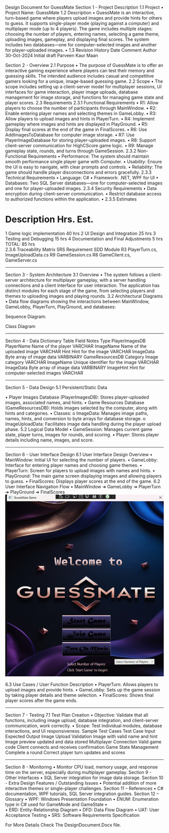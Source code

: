 Design Document for GuessMate
Section 1 - Project Description
1.1 Project
•	Project Name: GuessMate
1.2 Description
•	GuessMate is an interactive, turn-based game where players upload images and provide hints for others to guess. It supports single-player mode (playing against a computer) and multiplayer mode (up to 4 players). The game includes multiple stages: choosing the number of players, entering names, selecting a game theme, uploading images, gameplay, and displaying final scores. The system includes two databases—one for computer-selected images and another for player-uploaded images.
•	1.3 Revision History
Date	Comment	Author
30-Oct-2024	Initial draft	Parveen Kaur Maan

Section 2 - Overview
2.1 Purpose
•	The purpose of GuessMate is to offer an interactive gaming experience where players can test their memory and guessing skills. The intended audience includes casual and competitive gamers looking for a unique, image-based guessing game.
2.2 Scope
•	The scope includes setting up a client-server model for multiplayer sessions, UI interfaces for game interaction, player image uploads, database management for image storage, and functions for managing game state and player scores.
2.3 Requirements
2.3.1 Functional Requirements
•	R1: Allow players to choose the number of participants through MainWindow.
•	R2: Enable entering player names and selecting themes in GameLobby.
•	R3: Allow players to upload images and hints in PlayerTurn.
•	R4: Implement gameplay where images and hints are displayed in PlayGround.
•	R5: Display final scores at the end of the game in FinalScores.
•	R6: Use AddImagesToDatabase for computer image storage.
•	R7: Use PlayerImageDatabase for storing player-uploaded images.
•	R8: Support client-server communication for HighCScore game logic.
•	R9: Manage gameplay state, rounds, and turns through GameSession.
2.3.2 Non-Functional Requirements
•	Performance: The system should maintain smooth performance single player game with Computer.
•	Usability: Ensure the UI is easy to navigate, with clear prompts and controls.
•	Reliability: The game should handle player disconnections and errors gracefully.
2.3.3 Technical Requirements
•	Language: C#
•	Framework: .NET, WPF for UI
•	Databases: Two SQL Server databases—one for computer-selected images and one for player-uploaded images.
2.3.4 Security Requirements
•	Data encryption during client-server communication.
•	Restrict database access to authorized functions within the application.
•	2.3.5 Estimates
#	Description	Hrs. Est.
1	Game logic implementation	40 hrs
2	UI Design and Integration	25 hrs
3	Testing and Debugging	15 hrs
4	Documentation and Final Adjustments	5 hrs
TOTAL:	85 hrs	
2.3.6 Traceability Matrix
SRS Requirement	SDD Module
R3	PlayerTurn.cs, ImageUploadData.cs
R9	GameSession.cs
R8	GameClient.cs, GameServer.cs
________________________________________
Section 3 - System Architecture
3.1 Overview
•	The system follows a client-server architecture for multiplayer gameplay, with a server handling connections and a client interface for user interaction. The application has distinct modules for each stage of the game, from selecting players and themes to uploading images and playing rounds.
3.2 Architectural Diagrams
•	Data flow diagrams showing the interactions between MainWindow, GameLobby, PlayerTurn, PlayGround, and databases:

 
Sequence Diagram:
 
Class Diagram
 
________________________________________
Section 4 - Data Dictionary
Table	Field	Notes	Type
PlayerImagesDB	PlayerName	Name of the player	VARCHAR
	ImageName	Name of the uploaded image	VARCHAR
	Hint	Hint for the image	VARCHAR
	ImageData	Byte array of image data	VARBINARY
GameResourcesDB	Category	Image category	VARCHAR
	ImageName	Unique identifier for the image	VARCHAR
	ImageData	Byte array of image data	VARBINARY
	ImageHint	Hint for computer-selected images	VARCHAR
________________________________________
Section 5 - Data Design
5.1 Persistent/Static Data
 
•	Player Images Database (PlayerImagesDB): Stores player-uploaded images, associated names, and hints.
•	Game Resources Database (GameResourcesDB): Holds images selected by the computer, along with hints and categories.
•	Classes:
o	ImageData: Manages image paths, names, hints, and conversion to byte arrays for database storage.
o	ImageUploadData: Facilitates image data handling during the player upload phase.
5.2 Logical Data Model
•	GameSession: Manages current game state, player turns, images for rounds, and scoring.
•	Player: Stores player details including name, images, and score.
________________________________________
Section 6 - User Interface Design
6.1 User Interface Design Overview
•	MainWindow: Initial UI for selecting the number of players.
•	GameLobby: Interface for entering player names and choosing game themes.
•	PlayerTurn: Screen for players to upload images with names and hints.
•	PlayGround: The main game screen displaying images and allowing players to guess.
•	FinalScores: Displays player scores at the end of the game.
6.2 User Interface Navigation Flow
•	MainWindow ➔ GameLobby ➔ PlayerTurn ➔ PlayGround ➔ FinalScores
 ![MainWindow Screenshot](GuessMate/Pictures/Main.png)

6.3 Use Cases / User Function Description
•	PlayerTurn: Allows players to upload images and provide hints.
•	GameLobby: Sets up the game session by taking player details and theme selection.
•	FinalScores: Shows final player scores after the game ends.
________________________________________
Section 7 - Testing
7.1 Test Plan Creation
•	Objective: Validate that all functions, including image upload, database integration, and client-server communication, work correctly.
•	Scope: Test individual modules, database interactions, and UI responsiveness.
Sample Test Cases
Test Case	Input	Expected Output
Image Upload Validation	Image with valid name and hint	Image preview updated and data stored
Multiplayer Connection	Valid game code	Client connects and receives confirmation
Game State Management	Complete a round	Correct player turn updates and scores
________________________________________
Section 8 - Monitoring
•	Monitor CPU load, memory usage, and response time on the server, especially during multiplayer gameplay.
Section 9 - Other Interfaces
•	SQL Server integration for image data storage.
Section 10 - Extra Design Features / Outstanding Issues
•	Potential addition of more interactive themes or single-player challenges.
Section 11 – References
•	C# documentation, WPF tutorials, SQL Server integration guides.
Section 12 – Glossary
•	WPF: Windows Presentation Foundation
•	ENUM: Enumeration type in C# used for GameMode and GameState
•	
•	ERD: Entity-Relationship Diagram
•	DFD: Data Flow Diagram
•	UAT: User Acceptance Testing
•	SRS: Software Requirements Specification

For More Details Check The DesignDocument.Docx file.

